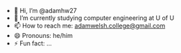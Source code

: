 - 👋 Hi, I’m @adamhw27
- 🌱 I’m currently studying computer engineering at U of U
- 📫 How to reach me: adamwelsh.college@gmail.com
- 😄 Pronouns:  he/him
- ⚡ Fun fact: ...

<!---
adamhw27/adamhw27 is a ✨ special ✨ repository because its `README.md` (this file) appears on your GitHub profile.
You can click the Preview link to take a look at your changes.
--->
